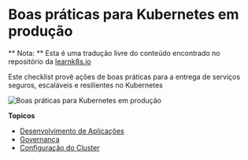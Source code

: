 # Boas práticas para Kubernetes em produção

** Nota: ** Esta é uma tradução livre do conteúdo encontrado no repositório da [learnk8s.io](https://github.com/learnk8s/kubernetes-production-best-practices)

Este checklist provê ações de boas práticas para a entrega de serviços seguros, escaláveis e resilientes no Kubernetes

![Boas práticas para Kubernetes em produção](preview.gif)

**Topicos**

- [Desenvolvimento de Aplicações](application-development.md)
- [Governança](governance.md)
- [Configuração do Cluster](configuration.md)
